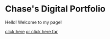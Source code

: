 # Chase's Digital Portfolio

Hello! Welcome to my page!



[click here](about.md) 
[or click here for](lookingforward.md)
